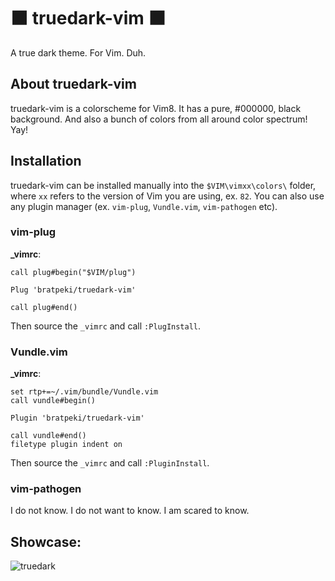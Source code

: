# ⬛ truedark-vim ⬛
A true dark theme. For Vim. Duh.

## About truedark-vim
truedark-vim is a colorscheme for Vim8. It has a pure, #000000, black background. And also a bunch of colors from all around color spectrum! Yay!

## Installation
truedark-vim can be installed manually into the `$VIM\vimxx\colors\` folder, where `xx` refers to the version of Vim you are using, ex. `82`.
You can also use any plugin manager (ex. `vim-plug`, `Vundle.vim`, `vim-pathogen` etc).

### vim-plug
**_vimrc**:
```
call plug#begin("$VIM/plug")

Plug 'bratpeki/truedark-vim'

call plug#end()
```
Then source the `_vimrc` and call `:PlugInstall`.

### Vundle.vim
**_vimrc**:
```
set rtp+=~/.vim/bundle/Vundle.vim
call vundle#begin()

Plugin 'bratpeki/truedark-vim'

call vundle#end()
filetype plugin indent on
```
Then source the `_vimrc` and call `:PluginInstall`.

### vim-pathogen
I do not know. I do not want to know. I am scared to know.

## Showcase:
![truedark](https://user-images.githubusercontent.com/44314748/111886545-b0f44980-89ce-11eb-9b2f-bc5f22e08ff5.png)
